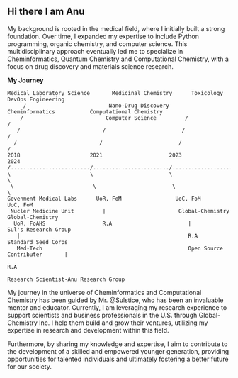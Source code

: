 ## Hi there I am Anu

My background is rooted in the medical field, where I initially built a strong foundation. Over time, I expanded my expertise to include Python programming, organic chemistry, and computer science. This multidisciplinary approach eventually led me to specialize in Cheminformatics, Quantum Chemistry and Computational Chemistry, with a focus on drug discovery and materials science research.

**My Journey**

```
Medical Laboratory Science       Medicinal Chemistry      Toxicology                DevOps Engineering
     /                          Nano-Drug Discovery      Cheminformatics           Computational Chemistry
    /                          Computer Science         /                          /
   /                          /                        /                          /                         
  /                          /                        /                          /                          
2018                      2021                     2023                         2024                       
/........................./......................../............................/.......................>>>>>>>>>>>>>>>>>>>>>>>>>>>>>>>>>>>>>>>>>>>>>>>>>>>>>>>>>>>>>>>>>>>>>>>>>>>>>>>>>>>>>>>>>>>>>>>>>>>>>>>>>>>>
\                         \                        \                            \
 \                         \                        \                            \
Govenment Medical Labs      UoR, FoM                 UoC, FoM                     UoC, FoM
 Nucler Medicine Unit         |                       Global-Chemistry             Global-Chemistry
  UoR, FoAHS                  R.A                        |                           Sul's Research Group
   |                                                     R.A                          Standard Seed Corps
   Med-Tech                                              Open Source Contributer       |
                                                                                       R.A
                                                                                       Research Scientist-Anu Research Group

```

My journey in the universe of Cheminformatics and Computational Chemistry has been guided by Mr. @Sulstice, who has been an invaluable mentor and educator. Currently, I am leveraging my research experience to support scientists and business professionals in the U.S. through Global-Chemistry Inc. I help them build and grow their ventures, utilizing my expertise in research and development within this field.

Furthermore, by sharing my knowledge and expertise, I aim to contribute to the development of a skilled and empowered younger generation, providing opportunities for talented individuals and ultimately fostering a better future for our society.

<!--
**ANUGAMAGE/ANUGAMAGE** is a ✨ _special_ ✨ repository because its `README.md` (this file) appears on your GitHub profile.

Here are some ideas to get you started:

- 🔭 I’m currently working on ...
- 🌱 I’m currently learning ...
- 👯 I’m looking to collaborate on ...
- 🤔 I’m looking for help with ...
- 💬 Ask me about ...
- 📫 How to reach me: ...
- 😄 Pronouns: ...
- ⚡ Fun fact: ...
-->
